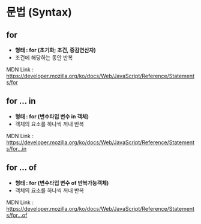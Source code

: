 # 문법 (Syntax)

## for
- **형태 : for (초기화; 조건, 증감연산자)**
- 조건에 해당하는 동안 반복

MDN Link : https://developer.mozilla.org/ko/docs/Web/JavaScript/Reference/Statements/for

## for ... in
- **형태 : for (변수타입 변수 in 객체)**
- 객체의 요소를 하나씩 꺼내 반복

MDN Link : https://developer.mozilla.org/ko/docs/Web/JavaScript/Reference/Statements/for...in

## for ... of
- **형태 : for (변수타입 변수 of 반복가능객체)**
- 객체의 요소를 하나씩 꺼내 반복

MDN Link : https://developer.mozilla.org/ko/docs/Web/JavaScript/Reference/Statements/for...of
